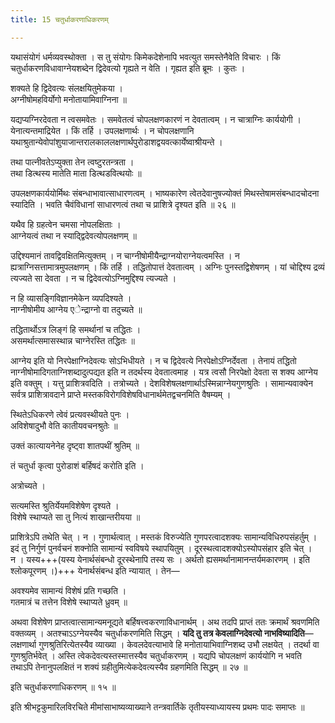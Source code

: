 ```yaml
---
title: 15 चतुर्धाकरणाधिकरणम्

---
```


यथासंयोगं धर्मव्यवस्थोक्ता । स तु संयोगः किमेकदेशेनापि भवत्युत समस्तेनैवेति विचारः । किं चतुर्धाकरणविधावाग्नेयशब्देन द्विदेवत्यो गृह्यते न वेति । गृह्यत इति ब्रूमः । कुतः ।

शक्यते हि द्विदेवत्यः संलक्षयितुमेकया ।  
अग्नीषोमहविर्योगो मनोतायामिवाग्निना ॥  


यद्यप्यग्निरदेवता न त्वसमवेतः । समवेतत्वं चोपलक्षणकारणं न देवतात्वम् । न चात्राग्निः कार्ययोगी । येनात्यन्तमाद्रियेत । किं तर्हि । उपलक्षणार्थः । न चोपलक्षणानि यथाश्रुतान्येवोपांशुयाजान्तरालकाललक्षणार्थपुरोडाशद्वयवत्कार्येष्वाश्रीयन्ते ।

तथा पात्नीवतेऽप्युक्ता तेन त्वष्टुरतन्त्रता ।  
तथा डित्थस्य मातेति माता डित्थडवित्थयोः ॥  


उपलक्षणकार्ययोर्मिथः संबन्धाभावात्साधारणत्वम् । भाष्यकारेण त्वेतदेवानुषज्योक्तं मिथस्तेषामसंबन्धादचोदना स्यादिति । भवति चैवंविधानां साधारणत्वं तथा च प्राशित्रे दृश्यत इति ॥ २६ ॥

यथैव हि ग्रहत्वेन चमसा नोपलक्षिताः ।  
आग्नेयत्वं तथा न स्याद्द्विदेवत्योपलक्षणम् ॥  


उद्दिश्यमानं तावद्विवक्षितमित्युक्तम् । न चाग्नीषोमीयैन्द्राग्नयोराग्नेयत्वमस्ति । न ह्यत्राग्निसत्तामात्रमुपलक्षणम् । किं तर्हि । तद्धितोपात्तं देवतात्वम् । अग्निः पुनस्तद्विशेषणम् । यां चोद्दिश्य द्रव्यं त्यज्यते सा देवता । न च द्विदेवत्योऽग्निमुद्दिश्य त्यज्यते ।

न हि व्यासङ्गिविज्ञानमेकेन व्यपदिश्यते ।  
नाग्नीषोमीय आग्नेय एेन्द्राग्नो वा तदुच्यते ॥  


तद्धितार्थोऽत्र लिङ्गं हि समर्थानां च तद्धितः ।  
असमर्थात्समासस्थान्न चाग्नेरस्ति तद्धितः ॥  


आग्नेय इति यो निरपेक्षाग्निदेवत्यः सोऽभिधीयते । न च द्विदेवत्ये निरपेक्षोऽग्निर्देवता । तेनायं तद्धितो नाग्नीषोमादिगताग्निशब्दादुत्पद्यत इति न तदर्थस्य देवतात्वमाह । यत्र त्वसौ निरपेक्षो देवता स शक्य आग्नेय इति वक्तुम् । यत्तु प्राशित्रवदिति । तत्रोच्यते । देशविशेषलक्षणार्थाऽस्मिन्नाग्नेयगुणश्रुतिः । सामान्यवाक्येन सर्वत्र प्राशित्रावदाने प्राप्ते मस्तकविरोगविशेषविधानार्थमेतद्वचनमिति वैषम्यम् ।

स्थितेऽधिकरणे त्वेवं प्रत्यवस्थीयते पुनः ।  
अविशेषादुभौ वेति कातीयवचनश्रुतेः ॥  


उक्तं कात्यायनेनेह दृष्ट्वा शातपथीं श्रुतिम् ॥  


तं चतुर्धा कृत्वा पुरोडाशं बर्हिषदं करोति इति ।

अत्रोच्यते ।

सत्यमस्ति श्रुतिर्येयमविशेषेण दृश्यते ।  
विशेषे स्थाप्यते सा तु नित्यं शाखान्तरीयया ॥  


प्राशित्रेऽपि तथेति चेत् । न । गुणार्थत्वात् । मस्तकं विरुज्येति गुणपरत्वादशक्यः सामान्यविधिरुपसंहर्तुम् । इदं तु निर्गुणं पुनर्वचनं शक्नोति सामान्यं स्वविषये स्थापयितुम् । दूरस्थत्वादशक्योऽस्योपसंहार इति चेत् । न । यस्य+++(यस्य येनार्थसंबन्धो दूरस्थेनापि तस्य सः । अर्थतो ह्यसमर्थानामानन्तर्यमकारणम् । इति श्लोकपूरणम् ।)+++ येनार्थसंबन्ध इति न्यायात् । तेन—

अवश्यमेव सामान्यं विशेषं प्रति गच्छति ।  
गतमात्रं च तत्तेन विशेषे स्थाप्यते ध्रुवम् ॥  


अथवा विशेषेण प्राप्तत्वात्सामान्यमनूद्यते बर्हिषत्त्वकरणाविधानार्थम् । अथ तदपि प्राप्तं ततः क्रमार्थं श्रवणमिति वक्तव्यम् । अतश्चाऽऽग्नेयस्यैव चतुर्धाकरणमिति सिद्धम् । **यदि तु तत्र केवलाग्निदेवत्यो नाभविष्यादिति**—लक्षणार्था गुणश्रुतिरित्येतस्यैव व्याख्या । केवलदेवत्याभावे हि मनोतायाभिवाग्निशब्द उभौ लक्षयेत् । तदर्था वा गुणश्रुतिर्भवेत् । अस्ति त्वेकदेवत्यस्तस्मात्तस्यैव चतुर्धाकरणम् । यद्यपि चोपलक्षणं कार्ययोगि न भवति तथाऽपि तेनानुपलक्षितं न शक्यं ग्रहीतुमित्येकदेवत्यस्यैव ग्रहणमिति सिद्धम् ॥ २७ ॥

इति चतुर्धाकरणाधिकरणम् ॥ १५ ॥

इति श्रीभट्टकुमारिलविरचिते मीमांसाभाष्यव्याख्याने तन्त्रवार्तिके तृतीयस्याध्यायस्य प्रथमः पादः समाप्तः ॥